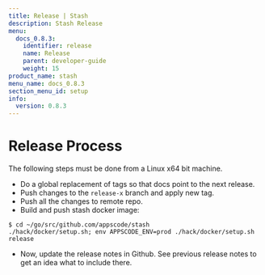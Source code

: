 ```yaml
---
title: Release | Stash
description: Stash Release
menu:
  docs_0.8.3:
    identifier: release
    name: Release
    parent: developer-guide
    weight: 15
product_name: stash
menu_name: docs_0.8.3
section_menu_id: setup
info:
  version: 0.8.3
---
```


# Release Process

The following steps must be done from a Linux x64 bit machine.

- Do a global replacement of tags so that docs point to the next release.
- Push changes to the `release-x` branch and apply new tag.
- Push all the changes to remote repo.
- Build and push stash docker image:
```console
$ cd ~/go/src/github.com/appscode/stash
./hack/docker/setup.sh; env APPSCODE_ENV=prod ./hack/docker/setup.sh release
```

- Now, update the release notes in Github. See previous release notes to get an idea what to include there.
